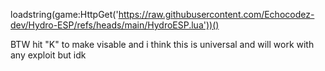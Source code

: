 loadstring(game:HttpGet('https://raw.githubusercontent.com/Echocodez-dev/Hydro-ESP/refs/heads/main/HydroESP.lua'))()



BTW hit "K" to make visable and i think this is universal and will work with any exploit but idk
